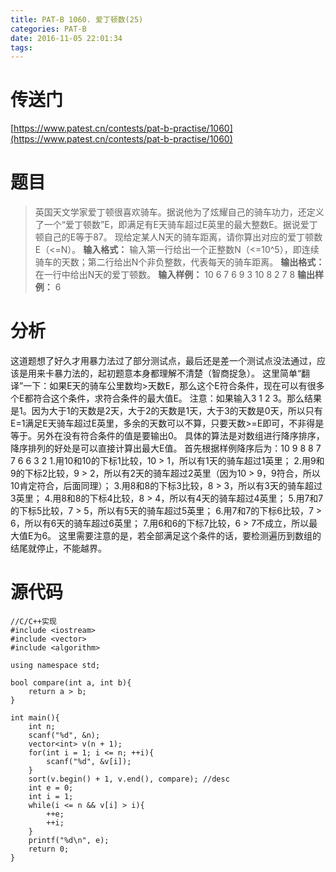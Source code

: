 ```yaml
---
title: PAT-B 1060. 爱丁顿数(25)
categories: PAT-B
date: 2016-11-05 22:01:34
tags:
---
```

# 传送门
[https://www.patest.cn/contests/pat-b-practise/1060](https://www.patest.cn/contests/pat-b-practise/1060)
<!--more-->
# 题目
> 英国天文学家爱丁顿很喜欢骑车。据说他为了炫耀自己的骑车功力，还定义了一个“爱丁顿数”E，即满足有E天骑车超过E英里的最大整数E。据说爱丁顿自己的E等于87。
现给定某人N天的骑车距离，请你算出对应的爱丁顿数E（<=N）。
**输入格式：**
输入第一行给出一个正整数N（<=10^5），即连续骑车的天数；第二行给出N个非负整数，代表每天的骑车距离。
**输出格式：**
在一行中给出N天的爱丁顿数。
**输入样例：**
10
6 7 6 9 3 10 8 2 7 8
**输出样例：**
6

# 分析
这道题想了好久才用暴力法过了部分测试点，最后还是差一个测试点没法通过，应该是用来卡暴力法的，起初题意本身都理解不清楚（智商捉急）。
这里简单“翻译”一下：如果E天的骑车公里数均>天数E，那么这个E符合条件，现在可以有很多个E都符合这个条件，求符合条件的最大值E。
注意：如果输入3 1 2 3。那么结果是1。因为大于1的天数是2天，大于2的天数是1天，大于3的天数是0天，所以只有E=1满足E天骑车超过E英里，多余的天数可以不算，只要天数>=E即可，不非得是等于。另外在没有符合条件的值是要输出0。
具体的算法是对数组进行降序排序，降序排列的好处是可以直接计算出最大E值。
首先根据样例降序后为：10 9 8 8 7 7 6 6 3 2
1.用10和10的下标1比较，10 > 1，所以有1天的骑车超过1英里；
2.用9和9的下标2比较，9 > 2，所以有2天的骑车超过2英里（因为10 > 9，9符合，所以10肯定符合，后面同理）；
3.用8和8的下标3比较，8 > 3，所以有3天的骑车超过3英里；
4.用8和8的下标4比较，8 > 4，所以有4天的骑车超过4英里；
5.用7和7的下标5比较，7 > 5，所以有5天的骑车超过5英里；
6.用7和7的下标6比较，7 > 6，所以有6天的骑车超过6英里；
7.用6和6的下标7比较，6 > 7不成立，所以最大值E为6。
这里需要注意的是，若全部满足这个条件的话，要检测遍历到数组的结尾就停止，不能越界。

# 源代码

	//C/C++实现
	#include <iostream>
	#include <vector>
	#include <algorithm>

	using namespace std;

	bool compare(int a, int b){
		return a > b;
	}

	int main(){
		int n;
		scanf("%d", &n);
		vector<int> v(n + 1);
		for(int i = 1; i <= n; ++i){
			scanf("%d", &v[i]);
		}
		sort(v.begin() + 1, v.end(), compare); //desc
		int e = 0;
		int i = 1;
		while(i <= n && v[i] > i){
			++e;
			++i;
		}
		printf("%d\n", e);
		return 0;
	}